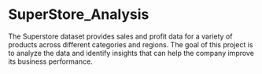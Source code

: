 # SuperStore_Analysis
The Superstore dataset provides sales and profit data for a variety of products across different categories and regions. The goal of this project is to analyze the data and identify insights that can help the company improve its business performance. 
